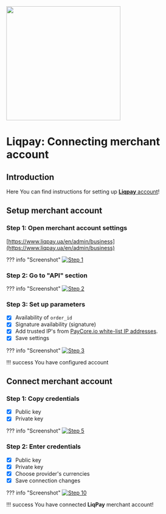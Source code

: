 <img src="https://static.openfintech.io/payment_providers/liqpay/logo.png" width="300px" >

# Liqpay: Connecting merchant account

## Introduction

Here You can find  instructions for setting up <a href="https://www.liqpay.ua/" target="_blank" rel="noopener">**Liqpay** account</a>!

## Setup merchant account

### Step 1: Open merchant account settings
[https://www.liqpay.ua/en/admin/business](https://www.liqpay.ua/en/admin/business)

??? info "Screenshot"
    [![Step 1](images/liqpay-step1.png)](images/liqpay-step1.png)

### Step 2: Go to "API" section

??? info "Screenshot"
    [![Step 2](images/liqpay-step2.png)](images/liqpay-step2.png)

### Step 3: Set up parameters

- [x] Availability of `order_id`
- [x] Signature availability (signature)
- [x] Add trusted IP's from [PayСore.io white-list IP addresses](/ips/#white-list-ip-addresses).
- [x] Save settings

??? info "Screenshot"
    [![Step 3](images/liqpay-step3.png)](images/liqpay-step3.png)
  

!!! success
    You have configured account

## Connect merchant account

### Step 1: Copy credentials

- [x] Public key
- [x] Private key

??? info "Screenshot"
    [![Step 5](images/liqpay-step5.png)](images/liqpay-step5.png)

### Step 2: Enter credentials

- [x] Public key
- [x] Private key
- [x] Choose provider's currencies
- [x] Save connection changes

??? info "Screenshot"
    [![Step 10](images/liqpay-step10.png)](images/liqpay-step10.png)

!!! success
    You have connected **LiqPay** merchant account!